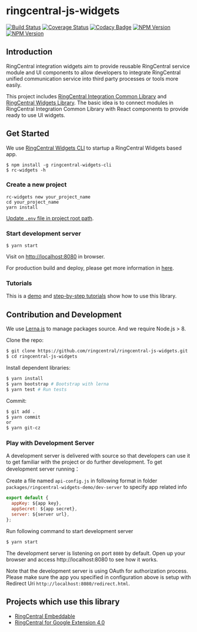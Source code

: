 # ringcentral-js-widgets

[![Build Status](https://github.com/ringcentral/ringcentral-js-widgets/workflows/CI%20Pipeline/badge.svg?branch=master)](https://github.com/ringcentral/ringcentral-js-widgets/actions)
[![Coverage Status](https://coveralls.io/repos/github/ringcentral/ringcentral-js-widgets/badge.svg?branch=master)](https://coveralls.io/github/ringcentral/ringcentral-js-widgets?branch=master)
[![Codacy Badge](https://api.codacy.com/project/badge/Grade/81c5e5334eff454b9404b05b5c29e09b)](https://www.codacy.com/app/RingCentral/ringcentral-js-widgets?utm_source=github.com&utm_medium=referral&utm_content=ringcentral/ringcentral-js-widgets&utm_campaign=badger)
[![NPM Version](https://img.shields.io/npm/v/@ringcentral-integration/commons.svg?style=flat-square)](https://www.npmjs.com/package/@ringcentral-integration/commons)
[![NPM Version](https://img.shields.io/npm/v/@ringcentral-integration/widgets.svg?style=flat-square)](https://www.npmjs.com/package/@ringcentral-integration/widgets)

## Introduction

RingCentral integration widgets aim to provide reusable RingCentral service module and UI components to allow developers to integrate RingCentral unified communication service into third party processes or tools more easily.

This project includes [RingCentral Integration Common Library](packages/ringcentral-integration/README.md) and [RingCentral Widgets Library](packages/ringcentral-widgets/README.md). The basic idea is to connect modules in RingCentral Integration Common Library with React components to provide ready to use UI widgets.

## Get Started

We use [RingCentral Widgets CLI](packages/ringcentral-widgets-cli/README.md) to startup a RingCentral Widgets based app.

```
$ npm install -g ringcentral-widgets-cli
$ rc-widgets -h
```

### Create a new project

```
rc-widgets new your_project_name
cd your_project_name
yarn install
```

[Update `.env` file in project root path](packages/ringcentral-widgets-cli/README.md#start-developement-server).

### Start development server

```
$ yarn start
```
Visit on [http://localhost:8080](http://localhost:8080) in browser.

For production build and deploy, please get more information in [here](packages/ringcentral-widgets-cli/README.md).

### Tutorials

This is a [demo](https://github.com/ringcentral-tutorials/ringcentral-widgets-demo) and [step-by-step tutorials](https://ringcentral-tutorials.github.io/ringcentral-widgets-demo/) show how to use this library.

## Contribution and Development

We use [Lerna.js](https://github.com/lerna/lerna) to manage packages source. And we require Node.js > 8.

Clone the repo:

```bash
$ git clone https://github.com/ringcentral/ringcentral-js-widgets.git
$ cd ringcentral-js-widgets
```

Install dependent libraries:

```bash
$ yarn install
$ yarn bootstrap # Bootstrap with lerna
$ yarn test # Run tests
```

Commit:

```bash
$ git add .
$ yarn commit
or
$ yarn git-cz
```

### Play with Development Server

A development server is delivered with source so that developers can use it to get familiar with the project or do further development. To get development server running：

Create a file named `api-config.js` in following format in folder `packages/ringcentral-widgets-demo/dev-server` to specify app related info

```javascript
export default {
  appKey: ${app key},
  appSecret: ${app secret},
  server: ${server url},
};
```

Run following command to start development server

```bash
$ yarn start
```

The development server is listening on port `8080` by default.
Open up your browser and access http://localhost:8080 to see how it works.

Note that the development server is using OAuth for authorization process.
Please make sure the app you specified in configuration above is setup with Redirect Uri `http://localhost:8080/redirect.html`.

## Projects which use this library

- [RingCentral Embeddable](https://github.com/ringcentral/ringcentral-embeddable)
- [RingCentral for Google Extension 4.0](https://chrome.google.com/webstore/detail/ringcentral-for-google/fddhonoimfhgiopglkiokmofecgdiedb)

